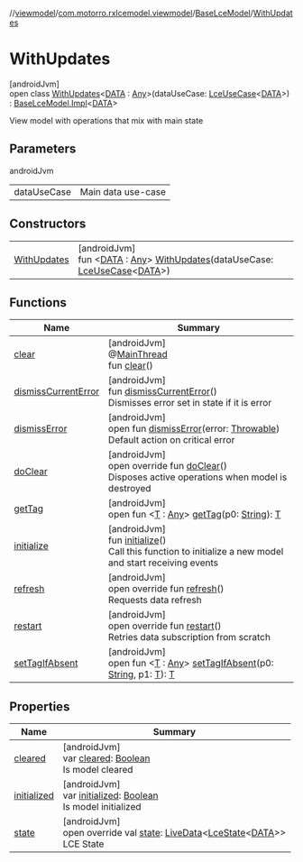 //[viewmodel](../../../../index.md)/[com.motorro.rxlcemodel.viewmodel](../../index.md)/[BaseLceModel](../index.md)/[WithUpdates](index.md)

# WithUpdates

[androidJvm]\
open class [WithUpdates](index.md)&lt;[DATA](index.md) : [Any](https://kotlinlang.org/api/latest/jvm/stdlib/kotlin/-any/index.html)&gt;(dataUseCase: [LceUseCase](../../../../../base/base/com.motorro.rxlcemodel.base/-lce-use-case/index.md)&lt;[DATA](index.md)&gt;) : [BaseLceModel.Impl](../-impl/index.md)&lt;[DATA](index.md)&gt; 

View model with operations that mix with main state

## Parameters

androidJvm

| | |
|---|---|
| dataUseCase | Main data use-case |

## Constructors

| | |
|---|---|
| [WithUpdates](-with-updates.md) | [androidJvm]<br>fun &lt;[DATA](index.md) : [Any](https://kotlinlang.org/api/latest/jvm/stdlib/kotlin/-any/index.html)&gt; [WithUpdates](-with-updates.md)(dataUseCase: [LceUseCase](../../../../../base/base/com.motorro.rxlcemodel.base/-lce-use-case/index.md)&lt;[DATA](index.md)&gt;) |

## Functions

| Name | Summary |
|---|---|
| [clear](../../-base-view-model/index.md#-1936886459%2FFunctions%2F1456247564) | [androidJvm]<br>@[MainThread](https://developer.android.com/reference/kotlin/androidx/annotation/MainThread.html)<br>fun [clear](../../-base-view-model/index.md#-1936886459%2FFunctions%2F1456247564)() |
| [dismissCurrentError](../dismiss-current-error.md) | [androidJvm]<br>fun [dismissCurrentError](../dismiss-current-error.md)()<br>Dismisses error set in state if it is error |
| [dismissError](../dismiss-error.md) | [androidJvm]<br>open fun [dismissError](../dismiss-error.md)(error: [Throwable](https://kotlinlang.org/api/latest/jvm/stdlib/kotlin/-throwable/index.html))<br>Default action on critical error |
| [doClear](../-impl/do-clear.md) | [androidJvm]<br>open override fun [doClear](../-impl/do-clear.md)()<br>Disposes active operations when model is destroyed |
| [getTag](../../-base-view-model/index.md#-215894976%2FFunctions%2F1456247564) | [androidJvm]<br>open fun &lt;[T](../../-base-view-model/index.md#-215894976%2FFunctions%2F1456247564) : [Any](https://kotlinlang.org/api/latest/jvm/stdlib/kotlin/-any/index.html)&gt; [getTag](../../-base-view-model/index.md#-215894976%2FFunctions%2F1456247564)(p0: [String](https://kotlinlang.org/api/latest/jvm/stdlib/kotlin/-string/index.html)): [T](../../-base-view-model/index.md#-215894976%2FFunctions%2F1456247564) |
| [initialize](../../-base-view-model/initialize.md) | [androidJvm]<br>fun [initialize](../../-base-view-model/initialize.md)()<br>Call this function to initialize a new model and start receiving events |
| [refresh](../-impl/refresh.md) | [androidJvm]<br>open override fun [refresh](../-impl/refresh.md)()<br>Requests data refresh |
| [restart](../-impl/restart.md) | [androidJvm]<br>open override fun [restart](../-impl/restart.md)()<br>Retries data subscription from scratch |
| [setTagIfAbsent](../../-base-view-model/index.md#-1567230750%2FFunctions%2F1456247564) | [androidJvm]<br>open fun &lt;[T](../../-base-view-model/index.md#-1567230750%2FFunctions%2F1456247564) : [Any](https://kotlinlang.org/api/latest/jvm/stdlib/kotlin/-any/index.html)&gt; [setTagIfAbsent](../../-base-view-model/index.md#-1567230750%2FFunctions%2F1456247564)(p0: [String](https://kotlinlang.org/api/latest/jvm/stdlib/kotlin/-string/index.html), p1: [T](../../-base-view-model/index.md#-1567230750%2FFunctions%2F1456247564)): [T](../../-base-view-model/index.md#-1567230750%2FFunctions%2F1456247564) |

## Properties

| Name | Summary |
|---|---|
| [cleared](../../-base-view-model/cleared.md) | [androidJvm]<br>var [cleared](../../-base-view-model/cleared.md): [Boolean](https://kotlinlang.org/api/latest/jvm/stdlib/kotlin/-boolean/index.html)<br>Is model cleared |
| [initialized](../../-base-view-model/initialized.md) | [androidJvm]<br>var [initialized](../../-base-view-model/initialized.md): [Boolean](https://kotlinlang.org/api/latest/jvm/stdlib/kotlin/-boolean/index.html)<br>Is model initialized |
| [state](../-impl/state.md) | [androidJvm]<br>open override val [state](../-impl/state.md): [LiveData](https://developer.android.com/reference/kotlin/androidx/lifecycle/LiveData.html)&lt;[LceState](../../../../../base/base/com.motorro.rxlcemodel.base/-lce-state/index.md)&lt;[DATA](index.md)&gt;&gt;<br>LCE State |
